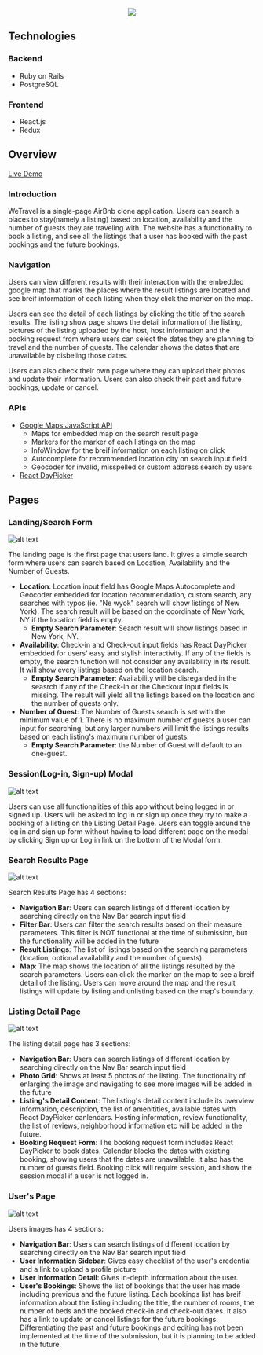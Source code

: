 <p align="center">
  <img src="https://github.com/hcheon549/WeTravel/blob/master/app/assets/images/ReadmeLogo.png">
</p>

## Technologies

### Backend
+ Ruby on Rails
+ PostgreSQL

### Frontend
+ React.js
+ Redux

## Overview
[Live Demo](https://we-travel.herokuapp.com)

### Introduction
WeTravel is a single-page AirBnb clone application. Users can search a places to stay(namely a listing) based on location, availability and the number of guests they are traveling with. The website has a functionality to book a listing, and see all the listings that a user has booked with the past bookings and the future bookings.

### Navigation
Users can view different results with their interaction with the embedded google map that marks the places where the result listings are located and see breif information of each listing when they click the marker on the map.

Users can see the detail of each listings by clicking the title of the search results. The listing show page shows the detail information of the listing, pictures of the listing uploaded by the host, host information and the booking request from where users can select the dates they are planning to travel and the number of guests. The calendar shows the dates that are unavailable by disbeling those dates.

Users can also check their own page where they can upload their photos and update their information. Users can also check their past and future bookings, update or cancel.


### APIs
+ [Google Maps JavaScript API](https://developers.google.com/maps/documentation/javascript/tutorial)
  + Maps for embedded map on the search result page
  + Markers for the marker of each listings on the map
  + InfoWindow for the breif information on each listing on click
  + Autocomplete for recommended location city on search input field
  + Geocoder for invalid, misspelled or custom address search by users
+ [React DayPicker](https://github.com/gpbl/react-day-picker)

## Pages

### Landing/Search Form
[landing-page]: https://github.com/hcheon549/WeTravel/blob/master/app/assets/images/landingPage.png "Landing Page"
![alt text][landing-page]

The landing page is the first page that users land. It gives a simple search form where users can search based on Location, Availability and the Number of Guests.

+ **Location**: Location input field has Google Maps Autocomplete and Geocoder embedded for location recommendation, custom search, any searches with typos (ie. "Ne wyok" search will show listings of New York). The search result will be based on the coordinate of New York, NY if the location field is empty.
  + **Empty Search Parameter**: Search result will show listings based in New York, NY.
+ **Availability**: Check-in and Check-out input fields has React DayPicker embedded for users' easy and stylish interactivity. If any of the fields is empty, the search function will not consider any availability in its result. It will show every listings based on the location search.
  + **Empty Search Parameter**: Availability will be disregarded in the seasrch if any of the Check-in or the Checkout input fields is missing. The result will yield all the listings based on the location and the number of guests only.
+ **Number of Guest**: The Number of Guests search is set with the minimum value of 1. There is no maximum number of guests a user can input for searching, but any larger numbers will limit the listings results based on each listing's maximum number of guests.
  + **Empty Search Parameter**: the Number of Guest will default to an one-guest.

### Session(Log-in, Sign-up) Modal
[session-modal]: https://github.com/hcheon549/WeTravel/blob/master/app/assets/images/SessionModal.png "Session Modal"
![alt text][session-modal]

Users can use all functionalities of this app without being logged in or signed up. Users will be asked to log in or sign up once they try to make a booking of a listing on the Listing Detail Page. Users can toggle around the log in and sign up form without having to load different page on the modal by clicking Sign up or Log in link on the bottom of the Modal form.

### Search Results Page
[search-results-page]: https://github.com/hcheon549/WeTravel/blob/master/app/assets/images/SearchResult.png "Search Result Page"
![alt text][search-results-page]

Search Results Page has 4 sections:
+ **Navigation Bar**: Users can search listings of different location by searching directly on the Nav Bar search input field
+ **Filter Bar**: Users can filter the search results based on their measure parameters. This filter is NOT functional at the time of submission, but the functionality will be added in the future
+ **Result Listings**: The list of listings based on the searching parameters (location, optional availability and the number of guests).
+ **Map**: The map shows the location of all the listings resulted by the search parameters. Users can click the marker on the map to see a breif detail of the listing. Users can move around the map and the result listings will update by listing and unlisting based on the map's boundary.

### Listing Detail Page
[listing-detail-page]: https://github.com/hcheon549/WeTravel/blob/master/app/assets/images/ListingDetail.png "Listing Detail Page"
![alt text][listing-detail-page]

The listing detail page has 3 sections:
+ **Navigation Bar**: Users can search listings of different location by searching directly on the Nav Bar search input field
+ **Photo Grid**: Shows at least 5 photos of the listing. The functionality of enlarging the image and navigating to see more images will be added in the future
+ **Listing's Detail Content**: The listing's detail content include its overview information, description, the list of amenitities, available dates with React DayPicker canlendars. Hosting information, review functionality, the list of reviews, neighborhood information etc will be added in the future.
+ **Booking Request Form**: The booking request form includes React DayPicker to book dates. Calendar blocks the dates with existing booking, showing users that the dates are unavailable. It also has the number of guests field. Booking click will require session, and show the session modal if a user is not logged in.

### User's Page
[users-page]: https://github.com/hcheon549/WeTravel/blob/master/app/assets/images/UserDetail.png "Users-Page"
![alt text][users-page]

Users images has 4 sections:
+ **Navigation Bar**: Users can search listings of different location by searching directly on the Nav Bar search input field
+ **User Information Sidebar**: Gives easy checklist of the user's credential and a link to upload a profile picture
+ **User Information Detail**: Gives in-depth information about the user.
+ **User's Bookings**: Shows the list of bookings that the user has made including previous and the future listing. Each bookings list has breif information about the listing including the title, the number of rooms, the number of beds and the booked check-in and check-out dates. It also has a link to update or cancel listings for the future bookings. Differentiating the past and future bookings and editing has not been implemented at the time of the submission, but it is planning to be added in the future.